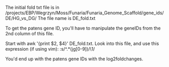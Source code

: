 The initial fold txt file is in /projects/EBP/Wegrzyn/Moss/Funaria/Funaria_Genome_Scaffold/gene_ids/DE/HG_vs_DG/
The file name is DE_fold.txt

To get the patens gene ID, you'll have to manipulate the geneIDs from the 2nd column of this file.

Start with awk '{print $2, $4}' DE_fold.txt.
Look into this file, and use this expression (if using vim): :s/^.*\(jg[0-9]\)/\1/

You'd end up with the patens gene IDs with the log2foldchanges.
